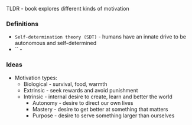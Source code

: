 TLDR - book explores different kinds of motivation

### Definitions
* `Self-determination theory (SDT)` - humans have an innate drive to be autonomous and self-determined
* `` - 

### Ideas
* Motivation types:
    * Biological - survival, food, warmth
    * Extrinsic - seek rewards and avoid punishment 
    * Intrinsic - internal desire to create, learn and better the world
        * Autonomy - desire to direct our own lives
        * Mastery - desire to get better at something that matters
        * Purpose - desire to serve something larger than ourselves
